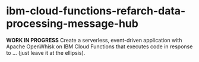 # ibm-cloud-functions-refarch-data-processing-message-hub
**WORK IN PROGRESS** Create a serverless, event-driven application with Apache OpenWhisk on IBM Cloud Functions that executes code in response to ... (just leave it at the ellipsis).
